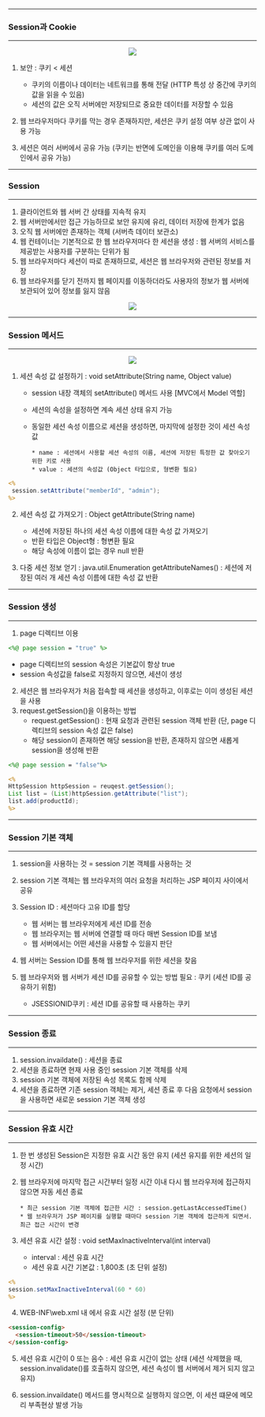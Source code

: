 -----
### Session과 Cookie
-----
<div align = "center" >
<img src="https://github.com/sooyounghan/Web/assets/34672301/63dc715b-e388-48e9-81b7-6844e1b5fde8">
</div>   

1. 보안 : 쿠키 < 세션              
    - 쿠키의 이름이나 데이터는 네트워크를 통해 전달 (HTTP 특성 상 중간에 쿠키의 값을 읽을 수 있음)
    - 세션의 값은 오직 서버에만 저장되므로 중요한 데이터를 저장할 수 있음   

2. 웹 브라우저마다 쿠키를 막는 경우 존재하지만, 세션은 쿠키 설정 여부 상관 없이 사용 가능
3. 세션은 여러 서버에서 공유 가능 (쿠키는 반면에 도메인을 이용해 쿠키를 여러 도메인에서 공유 가능)
   
-----
### Session
-----
1. 클라이언트와 웹 서버 간 상태를 지속적 유지
2. 웹 서버만에서만 접근 가능하므로 보안 유지에 유리, 데이터 저장에 한계가 없음
3. 오직 웹 서버에만 존재하는 객체 (서버측 데이터 보관소)
4. 웹 컨테이너는 기본적으로 한 웹 브라우저마다 한 세션을 생성 :  웹 서버의 서비스를 제공받는 사용자를 구분하는 단위가 됨
5. 웹 브라우저마다 세션이 따로 존재하므로, 세션은 웹 브라우저와 관련된 정보를 저장
6. 웹 브라우저를 닫기 전까지 웹 페이지를 이동하더라도 사용자의 정보가 웹 서버에 보관되어 있어 정보를 잃지 않음

<div align = "center" >
<img src="https://github.com/sooyounghan/Web/assets/34672301/6f78ed3b-4754-4e42-9c1e-0e23c1d64463">
</div>

-----
### Session 메서드
-----
<div align = "center" >
<img src = "https://github.com/sooyounghan/Web/assets/34672301/41115fb1-6975-4bb6-a365-ffcd525ce680">
</div>

1. 세션 속성 값 설정하기 : void setAttribute(String name, Object value)
   - session 내장 객체의 setAttribute() 메서드 사용 [MVC에서 Model 역할]
   - 세션의 속성을 설정하면 계속 세션 상태 유지 가능
   - 동일한 세션 속성 이름으로 세션을 생성하면, 마지막에 설정한 것이 세션 속성 값
   
         * name : 세션에서 사용할 세션 속성의 이름, 세션에 저장된 특정한 값 찾아오기 위한 키로 사용
         * value : 세션의 속성값 (Object 타입으로, 형변환 필요)

```jsp
<%
 session.setAttribute("memberId", "admin");
%>
```

2. 세션 속성 값 가져오기 : Object getAttribute(String name)
   - 세션에 저장된 하나의 세션 속성 이름에 대한 속성 값 가져오기
   - 반환 타입은 Object형 : 형변환 필요
   - 해당 속성에 이름이 없는 경우 null 반환

3. 다중 세션 정보 얻기 : java.util.Enumeration getAttributeNames()
   : 세션에 저장된 여러 개 세션 속성 이름에 대한 속성 값 반환
   
-----
### Session 생성
-----
1. page 디렉티브 이용

```jsp
<%@ page session = "true" %>
```
  - page 디렉티브의 session 속성은 기본값이 항상 true
  - session 속성값을 false로 지정하지 않으면, 세션이 생성

2. 세션은 웹 브라우저가 처음 접속할 때 세션을 생성하고, 이후로는 이미 생성된 세션을 사용
3. request.getSession()을 이용하는 방법
   - request.getSession() : 현재 요청과 관련된 session 객체 반환 (단, page 디렉티브의 session 속성 값은 false)
   - 해당 session이 존재하면 해당 session을 반환, 존재하지 않으면 새롭게 session을 생성해 반환
     
```jsp
<%@ page session = "false"%>

<%
HttpSession httpSession = reuqest.getSession();
List list = (List)httpSession.getAttribute("list");
list.add(productId);
%>
```

-----
### Session 기본 객체
-----
1. session을 사용하는 것 = session 기본 객체를 사용하는 것
2. session 기본 객체는 웹 브라우저의 여러 요청을 처리하는 JSP 페이지 사이에서 공유
3. Session ID : 세션마다 고유 ID를 할당
   - 웹 서버는 웹 브라우저에게 세션 ID를 전송
   - 웹 브라우저는 웹 서버에 연결할 때 마다 매번 Session ID를 보냄
   - 웹 서버에서는 어떤 세션을 사용할 수 있을지 판단

4. 웹 서버는 Session ID를 통해 웹 브라우저를 위한 세션을 찾음
5. 웹 브라우저와 웹 서버가 세션 ID를 공유할 수 있는 방법 필요 : 쿠키 (세션 ID를 공유하기 위함)
   - JSESSIONID쿠키 : 세션 ID를 공유할 때 사용하는 쿠키

-----
### Session 종료
-----
1. session.invaildate() : 세션을 종료
2. 세션을 종료하면 현재 사용 중인 session 기본 객체를 삭제
3. session 기본 객체에 저장된 속성 목록도 함께 삭제
4. 세션을 종료하면 기존 session 객체는 제거, 세션 종료 후 다음 요청에서 session을 사용하면 새로운 session 기본 객체 생성
   
-----
### Session 유효 시간 
-----
1. 한 번 생성된 Session은 지정한 유효 시간 동안 유지 (세션 유지를 위한 세션의 일정 시간)
2. 웹 브라우저에 마지막 접근 시간부터 일정 시간 이내 다시 웹 브라우저에 접근하지 않으면 자동 세션 종료
   
       * 최근 session 기본 객체에 접근한 시간 : session.getLastAccessedTime()
       * 웹 브라우저가 JSP 페이지를 실행할 때마다 session 기본 객체에 접근하게 되면서. 최근 접근 시간이 변경 

3. 세션 유효 시간 설정 : void setMaxInactiveInterval(int interval)
   - interval : 세션 유효 시간
   - 세션 유효 시간 기본값 : 1,800초 (초 단위 설정)

```jsp
<%
session.setMaxInactiveInterval(60 * 60)
%>
```

4. WEB-INF\web.xml 내 <Session-Config>에서 유효 시간 설정 (분 단위)
```html
<session-config>
  <session-timeout>50</session-timeout>
</session-config>
```

5. 세션 유효 시간이 0 또는 음수 : 세션 유효 시간이 없는 상태
   (세션 삭제했을 때, session.invalidate()를 호출하지 않으면, 세션 속성이 웹 서버에서 제거 되지 않고 유지)
   
6. session.invaildate() 메서드를 명시적으로 실행하지 않으면, 이 세션 떄문에 메모리 부족현상 발생 가능
